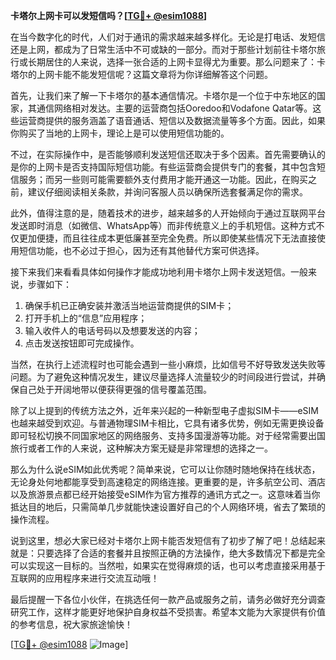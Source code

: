 **卡塔尔上网卡可以发短信吗？[[TG💪+ @esim1088](https://t.me/s/esim1088)]**

在当今数字化的时代，人们对于通讯的需求越来越多样化。无论是打电话、发短信还是上网，都成为了日常生活中不可或缺的一部分。而对于那些计划前往卡塔尔旅行或长期居住的人来说，选择一张合适的上网卡显得尤为重要。那么问题来了：卡塔尔的上网卡能不能发短信呢？这篇文章将为你详细解答这个问题。

首先，让我们来了解一下卡塔尔的基本通信情况。卡塔尔是一个位于中东地区的国家，其通信网络相对发达。主要的运营商包括Ooredoo和Vodafone Qatar等。这些运营商提供的服务涵盖了语音通话、短信以及数据流量等多个方面。因此，如果你购买了当地的上网卡，理论上是可以使用短信功能的。

不过，在实际操作中，是否能够顺利发送短信还取决于多个因素。首先需要确认的是你的上网卡是否支持国际短信功能。有些运营商会提供专门的套餐，其中包含短信服务；而另一些则可能需要额外支付费用才能开通这一功能。因此，在购买之前，建议仔细阅读相关条款，并询问客服人员以确保所选套餐满足你的需求。

此外，值得注意的是，随着技术的进步，越来越多的人开始倾向于通过互联网平台发送即时消息（如微信、WhatsApp等）而非传统意义上的手机短信。这种方式不仅更加便捷，而且往往成本更低廉甚至完全免费。所以即使某些情况下无法直接使用短信功能，也不必过于担心，因为还有其他替代方案可供选择。

接下来我们来看看具体如何操作才能成功地利用卡塔尔上网卡发送短信。一般来说，步骤如下：

1. 确保手机已正确安装并激活当地运营商提供的SIM卡；
2. 打开手机上的“信息”应用程序；
3. 输入收件人的电话号码以及想要发送的内容；
4. 点击发送按钮即可完成操作。

当然，在执行上述流程时也可能会遇到一些小麻烦，比如信号不好导致发送失败等问题。为了避免这种情况发生，建议尽量选择人流量较少的时间段进行尝试，并确保自己处于开阔地带以便获得更强的信号覆盖范围。

除了以上提到的传统方法之外，近年来兴起的一种新型电子虚拟SIM卡——eSIM也越来越受到欢迎。与普通物理SIM卡相比，它具有诸多优势，例如无需更换设备即可轻松切换不同国家地区的网络服务、支持多国漫游等功能。对于经常需要出国旅行或者工作的人来说，这种解决方案无疑是非常理想的选择之一。

那么为什么说eSIM如此优秀呢？简单来说，它可以让你随时随地保持在线状态，无论身处何地都能享受到高速稳定的网络连接。更重要的是，许多航空公司、酒店以及旅游景点都已经开始接受eSIM作为官方推荐的通讯方式之一。这意味着当你抵达目的地后，只需简单几步就能快速设置好自己的个人网络环境，省去了繁琐的操作流程。

说到这里，想必大家已经对卡塔尔上网卡能否发短信有了初步了解了吧！总结起来就是：只要选择了合适的套餐并且按照正确的方法操作，绝大多数情况下都是完全可以实现这一目标的。当然啦，如果实在觉得麻烦的话，也可以考虑直接采用基于互联网的应用程序来进行交流互动哦！

最后提醒一下各位小伙伴，在挑选任何一款产品或服务之前，请务必做好充分调查研究工作，这样才能更好地保护自身权益不受损害。希望本文能为大家提供有价值的参考信息，祝大家旅途愉快！

[[TG💪+ @esim1088](https://t.me/s/esim1088) ![Image](https://i.postimg.cc/4NQfJmqS/Snipaste-2025-05-13-00-14-12.png)]